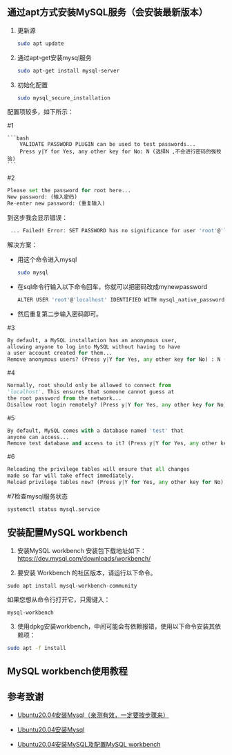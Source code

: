 ## 通过apt方式安装MySQL服务（会安装最新版本）

1. 更新源

    ```bash
    sudo apt update
    ```

2. 通过apt-get安装mysql服务

    ```bash
    sudo apt-get install mysql-server
    ```

3. 初始化配置

    ```bash
    sudo mysql_secure_installation
    ```

  配置项较多，如下所示：

\#1

    ```bash
        VALIDATE PASSWORD PLUGIN can be used to test passwords...
        Press y|Y for Yes, any other key for No: N (选择N ,不会进行密码的强校验)
    ```

\#2

```python
Please set the password for root here...
New password: (输入密码)
Re-enter new password: (重复输入)
```

到这步我会显示错误：

```bash
 ... Failed! Error: SET PASSWORD has no significance for user 'root'@'localhost' as the authentication method used doesn't store authentication data in the MySQL server. Please consider using ALTER USER instead if you want to change authentication parameters.
```

解决方案：

- 用这个命令进入mysql

  ```bash
  sudo mysql
  ```

- 在sql命令行输入以下命令回车，你就可以把密码改成mynewpassword

  ```bash
  ALTER USER 'root'@'localhost' IDENTIFIED WITH mysql_native_password by 'mynewpassword';
  ```

 - 然后重复第二步输入密码即可。

\#3

```python
By default, a MySQL installation has an anonymous user,
allowing anyone to log into MySQL without having to have
a user account created for them...
Remove anonymous users? (Press y|Y for Yes, any other key for No) : N (选择N，不删除匿名用户)
```

\#4

```python
Normally, root should only be allowed to connect from
'localhost'. This ensures that someone cannot guess at
the root password from the network...
Disallow root login remotely? (Press y|Y for Yes, any other key for No) : N (选择N，允许root远程连接)
```

\#5

```python
By default, MySQL comes with a database named 'test' that
anyone can access...
Remove test database and access to it? (Press y|Y for Yes, any other key for No) : N (选择N，不删除test数据库)
```

\#6

```python
Reloading the privilege tables will ensure that all changes
made so far will take effect immediately.
Reload privilege tables now? (Press y|Y for Yes, any other key for No) : Y (选择Y，修改权限立即生效)
```

\#7检查mysql服务状态

```bash
systemctl status mysql.service
```



## 安装配置MySQL workbench

1. 安装MySQL workbench
  安装包下载地址如下：https://dev.mysql.com/downloads/workbench/

2. 要安装 Workbench 的社区版本，请运行以下命令。 

  ```
  sudo apt install mysql-workbench-community
  ```

如果您想从命令行打开它，只需键入：

```
mysql-workbench
```

3. 使用dpkg安装workbench，中间可能会有依赖报错，使用以下命令安装其依赖项：

```bash
sudo apt -f install
```



## MySQL workbench使用教程





## 参考致谢

- [Ubuntu20.04安装Mysql（亲测有效，一定要按步骤来）](https://blog.csdn.net/YM_1111/article/details/107555383)
- [Ubuntu20.04安装Mysql](https://blog.csdn.net/weixin_38924500/article/details/106261971)

- [Ubuntu20.04安装MySQL及配置MySQL workbench](https://blog.csdn.net/weixin_46584887/article/details/121432061)
